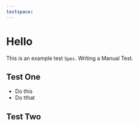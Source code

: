 ```yaml
---
testspace:
---
```



# Hello
This is an example test `Spec`. Writing a Manual Test.

## Test One

- Do this 
- Do tthat

## Test Two

